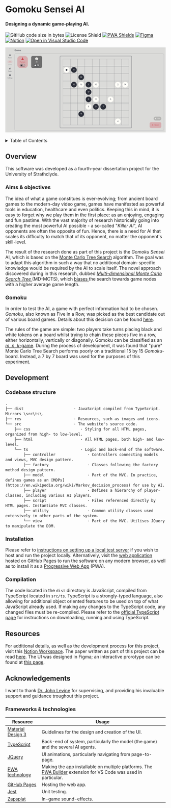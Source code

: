 # Gomoku Sensei AI
#### Designing a dynamic game-playing AI.

![GitHub code size in bytes](https://img.shields.io/github/languages/code-size/HaresMahmood/gomoku-sensei)
![License Shield](https://img.shields.io/github/license/HaresMahmood/gomoku-sensei)
[![PWA Shields](https://www.pwa-shields.com/1.0.0/series/classic/white/purple.svg)](https://haresmahmood.github.io/gomoku-sensei/)
[![Figma](https://badgen.net/badge/icon/Figma%20Prototype/orange?icon=https://upload.wikimedia.org/wikipedia/commons/3/33/Figma-logo.svg&label)](https://www.figma.com/proto/uhH23aRZvGQsOViY0bnnVP/Gomoku?node-id=64%3A19)
[![Notion](https://badgen.net/badge/icon/Notion%20Workspace/black?icon=https://cdn.worldvectorlogo.com/logos/notion-logo-1.svg&label)](https://opposite-brain-cb0.notion.site/CS408-1e5c4e3c9b0d4291b6a968855d9270e9)
[![Open in Visual Studio Code](https://open.vscode.dev/badges/open-in-vscode.svg)](https://open.vscode.dev/HaresMahmood/gomoku-sensei)

![Screenshot](./res/screenshot.png)

<details>
    <summary> Table of Contents </summary>
    <ol> 
        <li> <a href="#overview"> Overview </a> </li>
            <ol>
                <li> <a href="#aims--objectives"> Aims & objectives </a> </li>
                <li> <a href="#gomoku"> Gomoku </a> </li>
            </ol>
        <li> <a href="#development"> Development </a> </li>
            <ol>
                <li> <a href="#codebase-structure"> Codebase structure </a> </li>
                <li> <a href="#installation"> Installation </a> </li>
                <li> <a href="#compilation"> Compilation </a> </li>
            </ol>
        <li> <a href="#resources"> Resources </a> </li>
        <li> <a href="#acknowledgements"> Acknowledgements </a> </li>
            <ol>
                <li> <a href="#frameworks--technologies"> Frameworks & technologies </a> </li>
            </ol>
    </ol>
</details>

## Overview
This software was developed as a fourth-year dissertation project for the University of Strathclyde.

### Aims & objectives

The idea of what a game constitues is ever-evolving; from ancient board games to the modern-day video game, games have manifested as powerful tools in education, healthcare and even politics. Keeping this in mind, it is easy to forget why we play them in the first place: as an enjoying, engaging and fun pastime. With the vast majority of research historically going into creating the most powerful AI possible - a so-called "_Killer AI_", AI opponents are often the opposite of fun. Hence, there is a need for AI that scales its difficulty to match that of its opponent, no matter the opponent's skill-level.

The result of the research done as part of this project is the _Gomoku Sensei_ AI, which is based on the [Monte Carlo Tree Search](https://en.wikipedia.org/wiki/Monte_Carlo_tree_search) algorithm. The goal was to adapt this algorithm in such a way that no additional domain-specific knowledge would be required by the AI to scale itself. The novel approach discovered during in this research, dubbed _<ins> Multi-dimensional Monte Carlo Search Tree </ins>_ (MD-MCTS), which <ins> biases </ins> the search towards game nodes with a higher average game length.

### Gomoku

In order to test the AI, a game with perfect information had to be chosen. _Gomoku_, also known as Five in a Row, was picked as the best candidate out of various board games. Details about this decision can be found [here](https://opposite-brain-cb0.notion.site/Game-choice-735efe566bef40b08ebfc9a0d75389ff).

The rules of the game are simple: two players take turns placing black and white tokens on a board whilst trying to chain these pieces five in a row, either horizontally, vertically or diagonally. Gomoku can be classified as an [_m, n, k_-game](https://en.wikipedia.org/wiki/M,n,k-game). During the process of development, it was found that "pure" Monte Carlo Tree Search performs poorly on a traditional 15 by 15 _Gomoku_-board. Instead, a 7 by 7 board was used for the purposes of this experiment.

## Development

### Codebase structure

```
.
├── dist                      · JavaScript compiled from TypeScript. Mirrors \src\ts\.
├── res                       · Resources, such as images and icons.
└── src                       · The website's source code.
    ├── css                      · Styling for all HTML pages, organized from high- to low-level.
    ├── html                     · All HTML pages, both high- and low-level.
    └── ts                       · Logic and back-end of the software.
        ├── controller              · Controllers connecting models and views, MVC design pattern.
        ├── factory                 · Classes following the factory method design pattern.
        ├── model                   · Part of the MVC. In practice, defines games as an [MDPs](https://en.wikipedia.org/wiki/Markov_decision_process) for use by AI.
        ├── player                  · Defines a hierarchy of player-classes, including various AI players.
        ├── script                  · Files referenced directly by HTML pages. Instantiate MVC classes.
        ├── utility                 · Common utility classes used extensively in other parts of the system.
        └── view                    · Part of the MVC. Utilises JQuery to manipulate the DOM.
```

### Installation
Please refer to [instructions on setting up a local test server](https://developer.mozilla.org/en-US/docs/Learn/Common_questions/set_up_a_local_testing_server) if you wish to host and run the project locally. Alternatively, visit the [web application](https://haresmahmood.github.io/gomoku-sensei/) hosted on GitHub Pages to run the software on any modern browser, as well as to install it as a [Progressive Web App](https://web.dev/progressive-web-apps/) (PWA).

### Compilation
The code located in the `dist` directory is JavaScript, compiled from TypeScript located in `src/ts`. TypeScript is a strongly-typed language, also allowing for additional object oriented features to be used on top of what JavaScript already used. If making any changes to the TypeScript code, any changed files must be re-compiled. Please refer to the [official TypeScript page](https://www.typescriptlang.org/) for instructions on downloading, running and using TypeScript.

## Resources
For additional details, as well as the development process for this project, visit this [Notion Workspace](https://opposite-brain-cb0.notion.site/CS408-1e5c4e3c9b0d4291b6a968855d9270e9). The paper written as part of this project can be read [here](https://s3.us-west-2.amazonaws.com/secure.notion-static.com/61ec2c18-660e-46ec-8590-3e2e8ce3d316/progress_report.pdf?X-Amz-Algorithm=AWS4-HMAC-SHA256&X-Amz-Content-Sha256=UNSIGNED-PAYLOAD&X-Amz-Credential=AKIAT73L2G45EIPT3X45%2F20220222%2Fus-west-2%2Fs3%2Faws4_request&X-Amz-Date=20220222T001249Z&X-Amz-Expires=86400&X-Amz-Signature=0313cab7c63a706c3e7285a00cef6f1991de20f2b31157649f4a4721556398cd&X-Amz-SignedHeaders=host&response-content-disposition=filename%20%3D%22progress%2520report.pdf%22&x-id=GetObject). The UI was designed in Figma; an interactive prorotype can be found at [this page](https://www.figma.com/proto/uhH23aRZvGQsOViY0bnnVP/Gomoku?node-id=64%3A19).

## Acknowledgements
I want to thank [Dr. John Levine](https://www.strath.ac.uk/staff/levinejohndr/) for supervising, and providing his invaluable support and guidance troughout this project.

### Frameworks & technologies
| Resource                                                | Usage                                                                                                                                          |
|---------------------------------------------------------|--------------------------------------|
| [Material Design 3](https://m3.material.io/)            | Guidelines for the design and creation of the UI.                                                                                              |
| [TypeScript](https://www.typescriptlang.org/)           | Back-end of system, particularly the model (the game) and the several AI agents.                                                               |
| [JQuery](https://jquery.com/)                           | UI animations, particularly navigating from page-to-page.                                                                                      |
| [PWA technology](https://web.dev/progressive-web-apps/) | Making the app installable on multiple platforms. The [PWA Builder](https://www.pwabuilder.com/) extension for VS Code was used in particular. |
| [GitHub Pages](https://pages.github.com/)               | Hosting the web app.                                                                                                                           |
| [Jest](https://jestjs.io/)                              | Unit testing.                                                                                                                                  |
| [Zapsplat](https://www.zapsplat.com/)                   | In-game sound-effects.                                                                                                                          |
